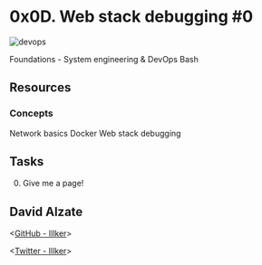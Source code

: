 # 0x0D. Web stack debugging #0 


![devops](https://memegenerator.net/img/instances/82374611/the-matrix-is-configuration-management.jpg)


  Foundations - System engineering & DevOps  Bash

## Resources

### Concepts

Network basics
Docker
Web stack debugging

## Tasks

0. Give me a page!




## David Alzate 

<[GitHub - Illker](https://github.com/illker)>

<[Twitter - Illker](https://twitter.com/illker)>

